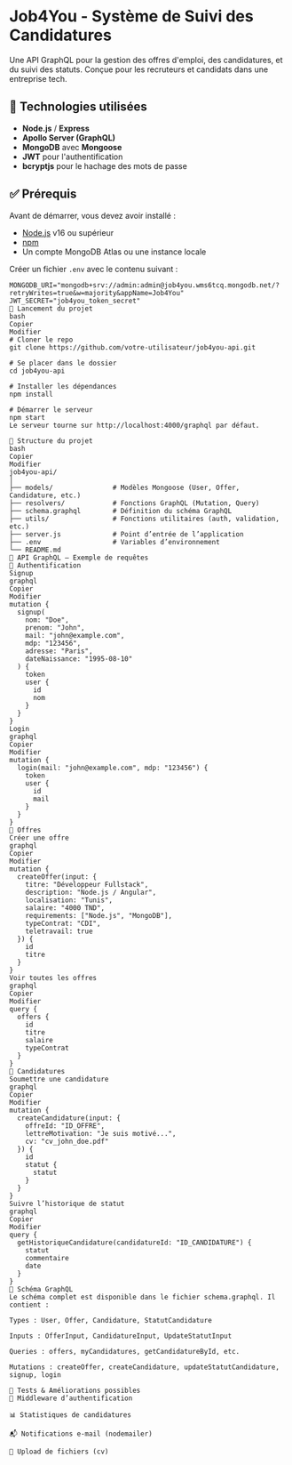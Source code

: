 # Job4You - Système de Suivi des Candidatures

Une API GraphQL pour la gestion des offres d'emploi, des candidatures, et du suivi des statuts. Conçue pour les recruteurs et candidats dans une entreprise tech.

## 🧰 Technologies utilisées

- **Node.js** / **Express**
- **Apollo Server (GraphQL)**
- **MongoDB** avec **Mongoose**
- **JWT** pour l'authentification
- **bcryptjs** pour le hachage des mots de passe

## ✅ Prérequis

Avant de démarrer, vous devez avoir installé :

- [Node.js](https://nodejs.org/) v16 ou supérieur
- [npm](https://www.npmjs.com/)
- Un compte MongoDB Atlas ou une instance locale

Créer un fichier `.env` avec le contenu suivant :

```env
MONGODB_URI="mongodb+srv://admin:admin@job4you.wms6tcq.mongodb.net/?retryWrites=true&w=majority&appName=Job4You"
JWT_SECRET="job4you_token_secret"
🚀 Lancement du projet
bash
Copier
Modifier
# Cloner le repo
git clone https://github.com/votre-utilisateur/job4you-api.git

# Se placer dans le dossier
cd job4you-api

# Installer les dépendances
npm install

# Démarrer le serveur
npm start
Le serveur tourne sur http://localhost:4000/graphql par défaut.

📌 Structure du projet
bash
Copier
Modifier
job4you-api/
│
├── models/               # Modèles Mongoose (User, Offer, Candidature, etc.)
├── resolvers/            # Fonctions GraphQL (Mutation, Query)
├── schema.graphql        # Définition du schéma GraphQL
├── utils/                # Fonctions utilitaires (auth, validation, etc.)
├── server.js             # Point d’entrée de l’application
├── .env                  # Variables d’environnement
└── README.md
📡 API GraphQL – Exemple de requêtes
🔐 Authentification
Signup
graphql
Copier
Modifier
mutation {
  signup(
    nom: "Doe",
    prenom: "John",
    mail: "john@example.com",
    mdp: "123456",
    adresse: "Paris",
    dateNaissance: "1995-08-10"
  ) {
    token
    user {
      id
      nom
    }
  }
}
Login
graphql
Copier
Modifier
mutation {
  login(mail: "john@example.com", mdp: "123456") {
    token
    user {
      id
      mail
    }
  }
}
📄 Offres
Créer une offre
graphql
Copier
Modifier
mutation {
  createOffer(input: {
    titre: "Développeur Fullstack",
    description: "Node.js / Angular",
    localisation: "Tunis",
    salaire: "4000 TND",
    requirements: ["Node.js", "MongoDB"],
    typeContrat: "CDI",
    teletravail: true
  }) {
    id
    titre
  }
}
Voir toutes les offres
graphql
Copier
Modifier
query {
  offers {
    id
    titre
    salaire
    typeContrat
  }
}
🎯 Candidatures
Soumettre une candidature
graphql
Copier
Modifier
mutation {
  createCandidature(input: {
    offreId: "ID_OFFRE",
    lettreMotivation: "Je suis motivé...",
    cv: "cv_john_doe.pdf"
  }) {
    id
    statut {
      statut
    }
  }
}
Suivre l’historique de statut
graphql
Copier
Modifier
query {
  getHistoriqueCandidature(candidatureId: "ID_CANDIDATURE") {
    statut
    commentaire
    date
  }
}
📁 Schéma GraphQL
Le schéma complet est disponible dans le fichier schema.graphql. Il contient :

Types : User, Offer, Candidature, StatutCandidature

Inputs : OfferInput, CandidatureInput, UpdateStatutInput

Queries : offers, myCandidatures, getCandidatureById, etc.

Mutations : createOffer, createCandidature, updateStatutCandidature, signup, login

🧪 Tests & Améliorations possibles
🔐 Middleware d’authentification

📊 Statistiques de candidatures

📬 Notifications e-mail (nodemailer)

📁 Upload de fichiers (cv)

